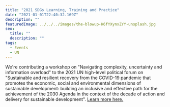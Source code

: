 ```yaml
---
title: "2021 SDGs Learning, Training and Practice"
date: "2021-01-01T22:40:32.169Z"
description: ""
featuredImage: ../../../images/the-blowup-K6fYXynxZYY-unsplash.jpg
seo:
  title: ""
  description: ""
tags:
  - Events
  - UN
---
```


We're contributing a workshop on "Navigating complexity, uncertainty and information overload" to the 2021 UN high-level political forum on "Sustainable and resilient recovery from the COVID-19 pandemic that promotes the economic, social and environmental dimensions of sustainable development: building an inclusive and effective path for the achievement of the 2030 Agenda in the context of the decade of action and delivery for sustainable development". [Learn more here.](https://sdgs.un.org/events/2021-sdgs-learning-training-and-practice)
